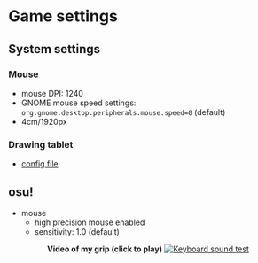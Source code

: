 # Game settings

## System settings

### Mouse

- mouse DPI: 1240
- GNOME mouse speed settings: `org.gnome.desktop.peripherals.mouse.speed=0` (default)
- 4cm/1920px

### Drawing tablet

- [config file](../home/.config/OpenTabletDriver/settings.json)

<!-- ### GPU overclock -->

<!-- ### realtime kernel -->

<!-- ### pipewire settings -->

## osu!

- mouse
  - high precision mouse enabled
  - sensitivity: 1.0 (default)

<p align="center">
  <b>Video of my grip (click to play)</b>
  <a href="https://youtu.be/g9m1SIerox8"><img alt="Keyboard sound test" src="https://img.youtube.com/vi/g9m1SIerox8/maxresdefault.jpg" /></a>
</p>
